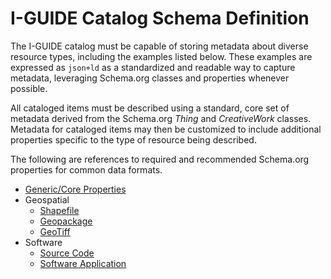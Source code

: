 # I-GUIDE Catalog Schema Definition

The I-GUIDE catalog must be capable of storing metadata about diverse resource
types, including the examples listed below. These examples are expressed as
`json+ld` as a standardized and readable way to capture metadata, leveraging
Schema.org classes and properties whenever possible.

All cataloged items must be described using a standard, core set of metadata
derived from the Schema.org *Thing* and *CreativeWork* classes. Metadata for
cataloged items may then be customized to include additional properties
specific to the type of resource being described.

The following are references to required and recommended Schema.org properties
for common data formats.

- [Generic/Core Properties](core.md)
- Geospatial 
  - [Shapefile](shapefile.md)
  - [Geopackage](geopackage.md)
  - [GeoTiff](geotiff.md)
- Software
  - [Source Code](sourcecode.md)
  - [Software Application](softwareapp.md)


